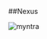 ##Nexus

![myntra](https://github.com/user-attachments/assets/a0b79d25-282b-41e5-bad3-8c9474b8bb86)
